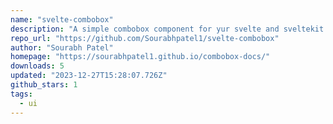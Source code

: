 ```yaml
---
name: "svelte-combobox"
description: "A simple combobox component for yur svelte and sveltekit projects"
repo_url: "https://github.com/Sourabhpatel1/svelte-combobox"
author: "Sourabh Patel"
homepage: "https://sourabhpatel1.github.io/combobox-docs/"
downloads: 5
updated: "2023-12-27T15:28:07.726Z"
github_stars: 1
tags: 
  - ui
---
```

